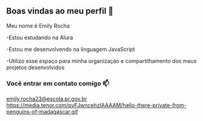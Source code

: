## Boas vindas ao meu perfil 🖤

Meu nome é Emily Rocha

-Estou estudando na Alura

-Estou me desenvolvendo na linguagem JavaScript

-Utilizo esse espaço para minha organização e compartilhamento dos meus projetos desenvolvidos

### Você entrar em contato comigo 📫

emily.rocha23@escola.pr.gov.br
https://media.tenor.com/pvFJwncehzIAAAAM/hello-there-private-from-penguins-of-madagascar.gif



